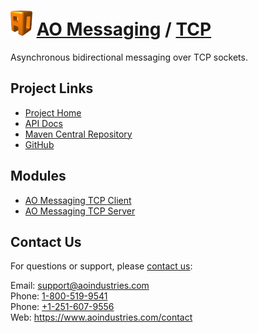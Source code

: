 # [<img src="ao-logo.png" alt="AO Logo" width="35" height="40">](https://www.aoindustries.com/) [AO Messaging](https://www.aoindustries.com/ao-messaging/) / [TCP](https://www.aoindustries.com/ao-messaging/tcp/)
Asynchronous bidirectional messaging over TCP sockets.

## Project Links
* [Project Home](https://www.aoindustries.com/ao-messaging/tcp/)
* [API Docs](https://www.aoindustries.com/ao-messaging/tcp/apidocs/)
* [Maven Central Repository](https://search.maven.org/#search|gav|1|g:%22com.aoindustries%22%20AND%20a:%22ao-messaging-tcp%22)
* [GitHub](https://github.com/aoindustries/ao-messaging-tcp)

## Modules
* [AO Messaging TCP Client](https://www.aoindustries.com/ao-messaging/tcp/client/)
* [AO Messaging TCP Server](https://www.aoindustries.com/ao-messaging/tcp/server/)

## Contact Us
For questions or support, please [contact us](https://www.aoindustries.com/contact):

Email: [support@aoindustries.com](mailto:support@aoindustries.com)  
Phone: [1-800-519-9541](tel:1-800-519-9541)  
Phone: [+1-251-607-9556](tel:+1-251-607-9556)  
Web: https://www.aoindustries.com/contact
